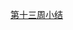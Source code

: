 [第十三周小结](https://github.com/jingc19/jingchengBDMI2020ACode/blob/main/%E7%AC%AC%E5%8D%81%E4%B8%89%E5%91%A8.md)
